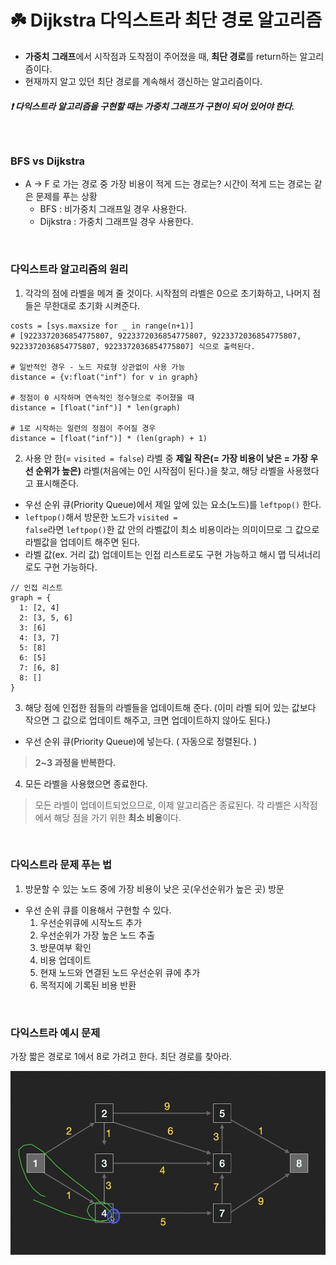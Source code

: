 # ☘️ Dijkstra 다익스트라 최단 경로 알고리즘

- **가중치 그래프**에서 시작점과 도착점이 주어졌을 때, **최단 경로**를 return하는 알고리즘이다.
- 현재까지 알고 있던 최단 경로를 계속해서 갱신하는 알고리즘이다.

##### ❗️ 다익스트라 알고리즘을 구현할 때는 **가중치** 그래프가 구현이 되어 있어야 한다.

</br>

### BFS vs Dijkstra

- A -> F 로 가는 경로 중 가장 비용이 적게 드는 경로는? 시간이 적게 드는 경로는 같은 문제를 푸는 상황
  - BFS : 비가중치 그래프일 경우 사용한다.
  - Dijkstra : 가중치 그래프일 경우 사용한다.

</br>

### 다익스트라 알고리즘의 원리

1. 각각의 점에 라벨을 메겨 줄 것이다. 시작점의 라벨은 0으로 초기화하고, 나머지 점들은 무한대로 초기화 시켜준다.

```
costs = [sys.maxsize for _ in range(n+1)]
# [9223372036854775807, 9223372036854775807, 9223372036854775807, 9223372036854775807, 9223372036854775807] 식으로 출력된다.

# 일반적인 경우 - 노드 자료형 상관없이 사용 가능
distance = {v:float("inf") for v in graph}

# 정점이 0 시작하며 연속적인 정수형으로 주어졌을 때
distance = [float("inf")] * len(graph)

# 1로 시작하는 일련의 정점이 주어질 경우
distance = [float("inf")] * (len(graph) + 1)
```

2. 사용 안 한(= <code>visited = false</code>) 라벨 중 **제일 작은(= 가장 비용이 낮은 = 가장 우선 순위가 높은)** 라벨(처음에는 0인 시작점이 된다.)을 찾고, 해당 라벨을 사용했다고 표시해준다.

- 우선 순위 큐(Priority Queue)에서 제일 앞에 있는 요소(노드)를 <code>leftpop()</code> 한다.
- <code>leftpop()</code>해서 방문한 노드가 <code>visited = false</code>라면 <code>leftpop()</code>한 값 안의 라벨값이 최소 비용이라는 의미이므로 그 값으로 라벨값을 업데이트 해주면 된다.
- 라벨 값(ex. 거리 값) 업데이트는 인접 리스트로도 구현 가능하고 해시 맵 딕셔너리로도 구현 가능하다.

```
// 인접 리스트
graph = {
  1: [2, 4]
  2: [3, 5, 6]
  3: [6]
  4: [3, 7]
  5: [8]
  6: [5]
  7: [6, 8]
  8: []
}
```

3. 해당 점에 인접한 점들의 라벨들을 업데이트해 준다. (이미 라벨 되어 있는 값보다 작으면 그 값으로 업데이트 해주고, 크면 업데이트하지 않아도 된다.)

- 우선 순위 큐(Priority Queue)에 넣는다. ( 자동으로 정렬된다. )

> **2~3 과정을 반복한다.**

4. 모든 라벨을 사용했으면 종료한다.

> 모든 라벨이 업데이트되었으므로, 이제 알고리즘은 종료된다. 각 라벨은 시작점에서 해당 점을 가기 위한 **최소 비용**이다.

</br>

### 다익스트라 문제 푸는 법

1. 방문할 수 있는 노드 중에 가장 비용이 낮은 곳(우선순위가 높은 곳) 방문

- 우선 순위 큐를 이용해서 구현할 수 있다.
  1. 우선순위큐에 시작노드 추가
  2. 우선순위가 가장 높은 노드 추출
  3. 방문여부 확인
  4. 비용 업데이트
  5. 현재 노드와 연결된 노드 우선순위 큐에 추가
  6. 목적지에 기록된 비용 반환

</br>

### 다익스트라 예시 문제

가장 짧은 경로로 1에서 8로 가려고 한다. 최단 경로를 찾아라.

<img src="./image/Screenshot 2024-02-08 at 7.25.28 PM.png" />
